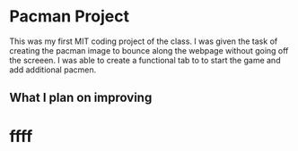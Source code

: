 # Pacman Project
This was my first MIT coding project of the class. I was given the task of creating the pacman image to bounce along the webpage without going off the screeen. I was able to create a functional tab to to start the game and add additional pacmen. 

## What I plan on improving
# ffff
